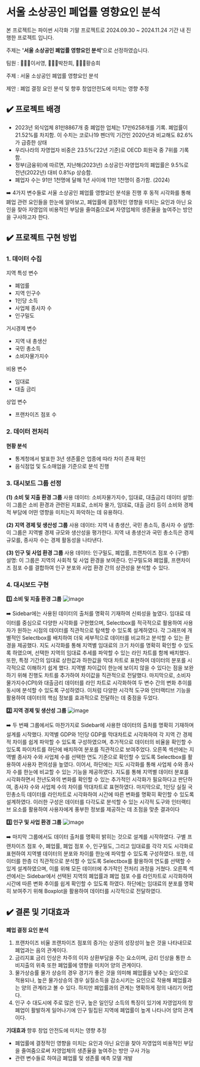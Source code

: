 # 서울 소상공인 폐업률 영향요인 분석

본 프로젝트는 파이썬 시각화 기말 프로젝트로 2024.09.30 ~ 2024.11.24 기간 내 진행한 프로젝트 입니다.

주제는 <b>'서울 소상공인 폐업률 영향요인 분석'</b>으로 선정하였습니다.



팀원 : 👨🏻‍💻이서영, 👩🏻‍💻박찬희, 👩🏻‍🔬황승희

주제 : 서울 소상공인 폐업률 영향요인 분석

제안 : 폐업 결정 요인 분석 및 향후 창업안전도에 미치는 영향 추정



## ✔️ 프로젝트 배경
- 2023년 외식업체 81만8867개 중 폐업한 업체는 17만6258개를 기록. 폐업률이 21.52%를 차지함. 이 수치는 코로나19 펜더믹 기간인 2020년과 비교해도 82.6%가 급증한 상태
- 우리나라의 자영업자 비중은 23.5%(’22년 기준)로 OECD 회원국 중 7위를 기록함.
- 정부(금융위)에 따르면, 지난해(2023년) 소상공인·자영업자의 폐업률은 9.5%로 전년(2022년) 대비 0.8%p 상승함.
- 폐업자 수는 91만 1천명에 달해 1년 사이에 11만 1천명이 증가함. (2024)

➡️ 4가지 변수들로 서울 소상공인 폐업률 영향요인 분석을 진행 후 동적 시각화를 통해 폐업 관련 요인들을 한눈에 알아보고, 폐업률에 결정적인 영향을 미치는 요인과 아닌 요인을 찾아 자영업의 비용적인 부담을 줄여줌으로써 자영업체의 생존율을 높여주는 방안을 구사하고자 한다.



## ✔️ 프로젝트 구현 방법
### 1. 데이터 수집
지역 특성 변수
- 폐업률
- 지역 인구수
- 1인당 소득
- 사업체 종사자 수
- 인구밀도

거시경제 변수
- 지역 내 총생산
- 국민 총소득
- 소비자물가지수

비용 변수
- 임대료
- 대출 금리

상업 변수
- 프랜차이즈 점포 수 



### 2. 데이터 전처리
**현황 분석**
- 통계청에서 발표한 3년 생존률은 업종에 따라 차이 존재 확인
- 음식점업 및 도소매업을 기준으로 분석 진행


### 3. 대시보드 그룹 선정
**(1) 소비 및 지출 환경 그룹**
사용 데이터: 소비자물가지수, 임대료, 대출금리 데이터
설명: 이 그룹은 소비 환경과 관련된 지표로, 소비자 물가, 임대료, 대출 금리 등이 소비와 경제적 부담에 어떤 영향을 미치는지 파악하는 데 유용하다.

**(2) 지역 경제 및 생산성 그룹**
사용 데이터: 지역 내 총생산, 국민 총소득, 종사자 수
설명: 이 그룹은 지역별 경제 규모와 생산성을 평가한다. 지역 내 총생산과 국민 총소득은 경제 규모를, 종사자 수는 경제 활동성을 나타낸다.

**(3) 인구 및 사업 환경 그룹**
사용 데이터: 인구밀도, 폐업률, 프랜차이즈 점포 수 (구별)
설명: 이 그룹은 지역의 사회적 및 사업 환경을 보여준다. 인구밀도와 폐업률, 프랜차이즈 점포 수를 결합하여 인구 분포와 사업 환경 간의 상관성을 분석할 수 있다.


### 4. 대시보드 구현

**1️⃣ 소비 및 지출 환경 그룹**
![image](https://github.com/user-attachments/assets/130c7c71-e085-4004-a343-b7b7f59d2dd5)

➡️ Sidebar에는 사용된 데이터의 출처를 명확히 기재하여 신뢰성을 높였다. 임대료 데이터를 중심으로 다양한 시각화를 구현했으며, Selectbox를 적극적으로 활용하여 사용자가 원하는 시점의 데이터를 직관적으로 탐색할 수 있도록 설계하였다. 각 그래프에 개별적인 Selectbox를 배치하여 더욱 세부적으로 데이터를 비교하고 분석할 수 있는 환경을 제공했다.
지도 시각화를 통해 지역별 임대료의 크기 차이를 명확히 확인할 수 있도록 하였으며, 선택한 지역의 임대료 추세를 파악할 수 있는 라인 차트를 함께 배치했다. 또한, 특정 기간의 임대료 상한값과 하한값을 막대 차트로 표현하여 데이터의 분포를 시각적으로 이해하기 쉽게 했다. 지역별 차이값이 한눈에 보이지 않을 수 있다는 점을 보완하기 위해 진행도 차트를 추가하여 차이값을 직관적으로 전달했다.
마지막으로, 소비자물가지수(CPI)와 대출금리 데이터를 라인 차트로 시각화하여 두 변수 간의 변화 추이를 동시에 분석할 수 있도록 구성하였다. 이처럼 다양한 시각적 도구와 인터랙티브 기능을 활용하여 데이터의 핵심 정보를 효과적으로 전달하는 데 중점을 두었다.


**2️⃣ 지역 경제 및 생산성 그룹**
![image](https://github.com/user-attachments/assets/b71df0b2-10bb-467f-a33f-8c59823dfa25)

➡️ 두 번째 그룹에서도 마찬가지로 Sidebar에 사용한 데이터의 출처를 명확히 기재하며 설계를 시작했다. 지역별 GDP와 1인당 GDP를 막대차트로 시각화하여 각 지역 간 경제적 차이를 쉽게 파악할 수 있도록 구성하였으며, 추가적으로 데이터의 비율을 확인할 수 있도록 파이차트를 하단에 배치하여 분포를 직관적으로 보여주었다.
오른쪽 섹션에는 지역별 종사자 수와 사업체 수를 선택한 연도 기준으로 확인할 수 있도록 Selectbox를 활용하여 사용자 편의성을 높였다. 이어서, 하단에는 지도 시각화를 통해 사업체 수와 종사자 수를 한눈에 비교할 수 있는 기능을 제공하였다. 지도를 통해 지역별 데이터 분포를 시각화하면서 전년도와의 변화를 확인할 수 있는 추가적인 시각화가 필요하다고 판단하여, 종사자 수와 사업체 수의 차이를 막대차트로 표현하였다.
마지막으로, 1인당 실질 국민총소득 데이터를 라인차트로 시각화하여 시간에 따른 변화를 명확히 확인할 수 있도록 설계하였다. 이러한 구성은 데이터를 다각도로 분석할 수 있는 시각적 도구와 인터랙티브 요소를 활용하여 사용자에게 풍부한 정보를 제공하는 데 초점을 맞춘 결과이다

**3️⃣ 인구 및 사업 환경 그룹**
![image](https://github.com/user-attachments/assets/4b16fe9a-0390-40a0-8c14-38b5060007b4)

➡️ 마지막 그룹에서도 데이터 출처를 명확히 밝히는 것으로 설계를 시작하였다. 구별 프랜차이즈 점포 수, 폐업률, 폐업 점포 수, 인구밀도, 그리고 임대료를 각각 지도 시각화로 표현하여 지역별 데이터의 분포와 차이를 한눈에 파악할 수 있도록 구성하였다. 또한, 데이터를 한층 더 직관적으로 분석할 수 있도록 Selectbox를 활용하여 연도를 선택할 수 있게 설계하였으며, 이를 위해 모든 데이터에 추가적인 전처리 과정을 거쳤다.
오른쪽 섹션에서는 Sidebar에서 선택된 지역의 폐업률과 폐업 점포 수를 라인차트로 시각화하여 시간에 따른 변화 추이를 쉽게 확인할 수 있도록 하였다. 하단에는 임대료의 분포를 명확히 보여주기 위해 Boxplot을 활용하여 데이터를 시각적으로 전달하였다.







## ✔️ 결론 및 기대효과

**폐업 결정 요인 분석**
1. 프랜차이즈 비율
프랜차이즈 점포의 증가는 상권의 성장성이 높은 것을 나타내므로 폐업과는 음의 관계이다. 
2. 금리지표
금리 인상은 차주의 이자 상환부담을 주는 요소이며, 금리 인상을 통한 소비지출의 위축 또한 폐업률에 영향을 미치어 양의 관계이다.
3. 물가상승률
물가 상승의 경우 경기가 좋은 것을 의미해 폐업률을 낮추는 요인으로 적용되나, 높은 물가상승의 경우 실질소득을 감소시키는 요인으로 작용해 폐업률과는 양의 관계라고 볼 수 있다. 하지만 폐업률과의 관계는 명확하게 정의 내리기 어렵다.
4. 인구 수 
대도시에 주로 많은 인구, 높은 일인당 소득의 특징이 있기에 자영업자의 창폐업이 활발하게 일어나기에 인구 밀집된 지역에 폐업률이 높게 나타나어 양의 관계이다.

**기대효과**
향후 창업 안전도에 미치는 영향 추정
- 폐업률에 결정적인 영향을 미치는 요인과 아닌 요인을 찾아 자영업의 비용적인 부담을 줄여줌으로써 자영업체의 생존율을 높여주는 방안 구사 가능
- 관련 변수들로 하여금 폐업률 및 생존률 예측 모델 개발

